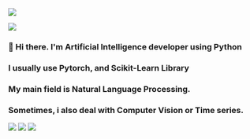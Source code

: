 <img src="https://capsule-render.vercel.app/api?type=rounded&color=auto&height=200&section=header&text=Welcome&fontSize=90"/>

<img src="https://img.shields.io/badge/goat1228@gmail.com-EA4335?style=flat-square&logo=Gmail&logoColor=white"/></a>
### 👋 Hi there. I'm Artificial Intelligence developer using Python </br>
### I usually use Pytorch, and Scikit-Learn Library </br>
### My main field is Natural Language Processing.
### Sometimes, i also deal with Computer Vision or Time series.

<img src="https://img.shields.io/badge/Python-3776AB?style=flat-square&logo=Python&logoColor=white"/></a>
<img src="https://img.shields.io/badge/PyTorch-EE4C2C?style=flat-square&logo=PyTorch&logoColor=white"/></a>
<img src="https://img.shields.io/badge/TensorFlow-FF6F00?style=flat-square&logo=TensorFlow&logoColor=white"/></a>



<!--
**dosilt/dosilt** is a ✨ _special_ ✨ repository because its `README.md` (this file) appears on your GitHub profile.

Here are some ideas to get you started:

- 🔭 I’m currently working on ...
- 🌱 I’m currently learning ...
- 👯 I’m looking to collaborate on ...
- 🤔 I’m looking for help with ...
- 💬 Ask me about ...
- 📫 How to reach me: ...
- 😄 Pronouns: ...
- ⚡ Fun fact: ...
-->
